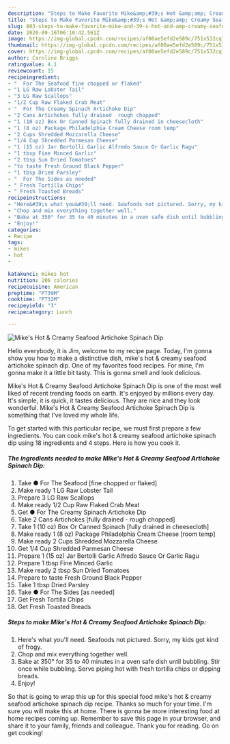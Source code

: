```yaml
---
description: "Steps to Make Favorite Mike&amp;#39;s Hot &amp;amp; Creamy Seafood Artichoke Spinach Dip"
title: "Steps to Make Favorite Mike&amp;#39;s Hot &amp;amp; Creamy Seafood Artichoke Spinach Dip"
slug: 803-steps-to-make-favorite-mike-and-39-s-hot-and-amp-creamy-seafood-artichoke-spinach-dip
date: 2020-09-16T06:10:42.561Z
image: https://img-global.cpcdn.com/recipes/af00ae5efd2e589c/751x532cq70/mikes-hot-creamy-seafood-artichoke-spinach-dip-recipe-main-photo.jpg
thumbnail: https://img-global.cpcdn.com/recipes/af00ae5efd2e589c/751x532cq70/mikes-hot-creamy-seafood-artichoke-spinach-dip-recipe-main-photo.jpg
cover: https://img-global.cpcdn.com/recipes/af00ae5efd2e589c/751x532cq70/mikes-hot-creamy-seafood-artichoke-spinach-dip-recipe-main-photo.jpg
author: Caroline Briggs
ratingvalue: 4.1
reviewcount: 15
recipeingredient:
- "  For The Seafood fine chopped or flaked"
- "1 LG Raw Lobster Tail"
- "3 LG Raw Scallops"
- "1/2 Cup Raw Flaked Crab Meat"
- "  For The Creamy Spinach Artichoke Dip"
- "2 Cans Artichokes fully drained  rough chopped"
- "1 (10 oz) Box Or Canned Spinach fully drained in cheesecloth"
- "1 (8 oz) Package Philadelphia Cream Cheese room temp"
- "2 Cups Shredded Mozzarella Cheese"
- "1/4 Cup Shredded Parmesan Cheese"
- "1 (15 oz) Jar Bertolli Garlic Alfredo Sauce Or Garlic Ragu"
- "1 tbsp Fine Minced Garlic"
- "2 tbsp Sun Dried Tomatoes"
- "to taste Fresh Ground Black Pepper"
- "1 tbsp Dried Parsley"
- "  For The Sides as needed"
- " Fresh Tortilla Chips"
- " Fresh Toasted Breads"
recipeinstructions:
- "Here&#39;s what you&#39;ll need. Seafoods not pictured. Sorry, my kids got kind of frogy."
- "Chop and mix everything together well."
- "Bake at 350° for 35 to 40 minutes in a oven safe dish until bubbling. Stir once while bubbling. Serve piping hot with fresh tortilla chips or dipping breads."
- "Enjoy!"
categories:
- Recipe
tags:
- mikes
- hot
- 

katakunci: mikes hot  
nutrition: 206 calories
recipecuisine: American
preptime: "PT39M"
cooktime: "PT32M"
recipeyield: "3"
recipecategory: Lunch

---
```



![Mike&#39;s Hot &amp; Creamy Seafood Artichoke Spinach Dip](https://img-global.cpcdn.com/recipes/af00ae5efd2e589c/751x532cq70/mikes-hot-creamy-seafood-artichoke-spinach-dip-recipe-main-photo.jpg)

Hello everybody, it is Jim, welcome to my recipe page. Today, I'm gonna show you how to make a distinctive dish, mike&#39;s hot &amp; creamy seafood artichoke spinach dip. One of my favorites food recipes. For mine, I'm gonna make it a little bit tasty. This is gonna smell and look delicious.

Mike&#39;s Hot &amp; Creamy Seafood Artichoke Spinach Dip is one of the most well liked of recent trending foods on earth. It's enjoyed by millions every day. It's simple, it is quick, it tastes delicious. They are nice and they look wonderful. Mike&#39;s Hot &amp; Creamy Seafood Artichoke Spinach Dip is something that I've loved my whole life.




To get started with this particular recipe, we must first prepare a few ingredients. You can cook mike&#39;s hot &amp; creamy seafood artichoke spinach dip using 18 ingredients and 4 steps. Here is how you cook it.

<!--inarticleads1-->

##### The ingredients needed to make Mike&#39;s Hot &amp; Creamy Seafood Artichoke Spinach Dip:

1. Take  ● For The Seafood [fine chopped or flaked]
1. Make ready 1 LG Raw Lobster Tail
1. Prepare 3 LG Raw Scallops
1. Make ready 1/2 Cup Raw Flaked Crab Meat
1. Get  ● For The Creamy Spinach Artichoke Dip
1. Take 2 Cans Artichokes [fully drained - rough chopped]
1. Take 1 (10 oz) Box Or Canned Spinach [fully drained in cheesecloth]
1. Make ready 1 (8 oz) Package Philadelphia Cream Cheese [room temp]
1. Make ready 2 Cups Shredded Mozzarella Cheese
1. Get 1/4 Cup Shredded Parmesan Cheese
1. Prepare 1 (15 oz) Jar Bertolli Garlic Alfredo Sauce Or Garlic Ragu
1. Prepare 1 tbsp Fine Minced Garlic
1. Make ready 2 tbsp Sun Dried Tomatoes
1. Prepare to taste Fresh Ground Black Pepper
1. Take 1 tbsp Dried Parsley
1. Take  ● For The Sides [as needed]
1. Get  Fresh Tortilla Chips
1. Get  Fresh Toasted Breads




<!--inarticleads2-->

##### Steps to make Mike&#39;s Hot &amp; Creamy Seafood Artichoke Spinach Dip:

1. Here&#39;s what you&#39;ll need. Seafoods not pictured. Sorry, my kids got kind of frogy.
1. Chop and mix everything together well.
1. Bake at 350° for 35 to 40 minutes in a oven safe dish until bubbling. Stir once while bubbling. Serve piping hot with fresh tortilla chips or dipping breads.
1. Enjoy!




So that is going to wrap this up for this special food mike&#39;s hot &amp; creamy seafood artichoke spinach dip recipe. Thanks so much for your time. I'm sure you will make this at home. There is gonna be more interesting food at home recipes coming up. Remember to save this page in your browser, and share it to your family, friends and colleague. Thank you for reading. Go on get cooking!
